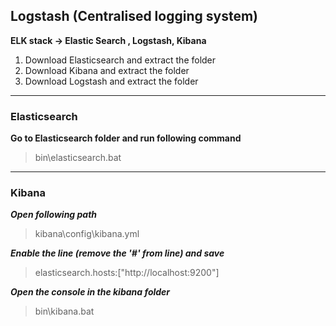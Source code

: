 ## Logstash (Centralised logging system)

**ELK stack -> Elastic Search , Logstash, Kibana**

1. Download Elasticsearch and extract the folder
2. Download Kibana and extract the folder
3. Download Logstash and extract the folder

___

### Elasticsearch

**Go to Elasticsearch folder and run following command**

> bin\elasticsearch.bat
___

### Kibana

***Open following path***

> kibana\config\kibana.yml

***Enable the line (remove the '#' from line) and save***

> elasticsearch.hosts:["http://localhost:9200"]

***Open the console in the kibana folder***

> bin\kibana.bat
